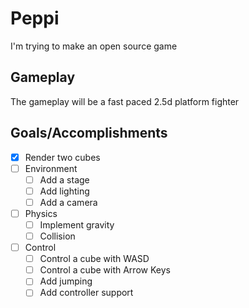 # Peppi

I'm trying to make an open source game

## Gameplay

The gameplay will be a fast paced 2.5d platform fighter

## Goals/Accomplishments

- [x] Render two cubes
- [ ] Environment
  - [ ] Add a stage
  - [ ] Add lighting
  - [ ] Add a camera
- [ ] Physics
  - [ ] Implement gravity
  - [ ] Collision
- [ ] Control
  - [ ] Control a cube with WASD
  - [ ] Control a cube with Arrow Keys
  - [ ] Add jumping
  - [ ] Add controller support

